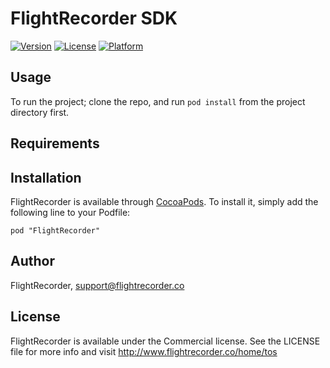 # FlightRecorder SDK

[![Version](https://img.shields.io/cocoapods/v/FlightRecorder.svg?style=flat)](http://cocoadocs.org/docsets/FlightRecorder)
[![License](https://img.shields.io/cocoapods/l/FlightRecorder.svg?style=flat)](http://cocoadocs.org/docsets/FlightRecorder)
[![Platform](https://img.shields.io/cocoapods/p/FlightRecorder.svg?style=flat)](http://cocoadocs.org/docsets/FlightRecorder)

## Usage

To run the project; clone the repo, and run `pod install` from the project directory first.

## Requirements

## Installation

FlightRecorder is available through [CocoaPods](http://cocoapods.org). To install
it, simply add the following line to your Podfile:

    pod "FlightRecorder"

## Author

FlightRecorder, support@flightrecorder.co

## License

FlightRecorder is available under the Commercial license. See the LICENSE file for more info and visit http://www.flightrecorder.co/home/tos

